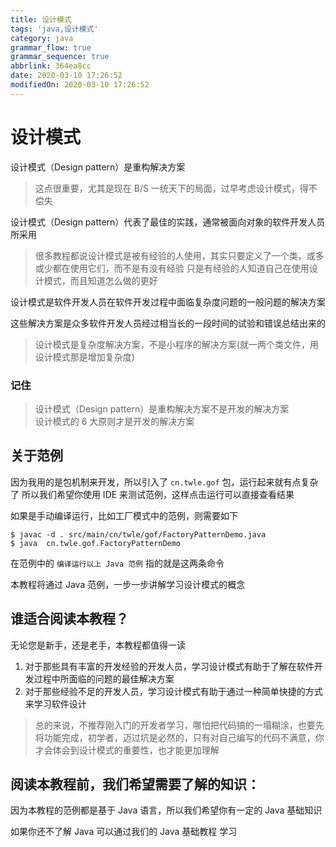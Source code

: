 ```yaml
---
title: 设计模式
tags: 'java,设计模式'
category: java
grammar_flow: true
grammar_sequence: true
abbrlink: 364ea8cc
date: 2020-03-10 17:26:52
modifiedOn: 2020-03-10 17:26:52
---
```


# 设计模式 #

设计模式（Design pattern）是重构解决方案

> 这点很重要，尤其是现在 B/S 一统天下的局面，过早考虑设计模式，得不偿失

设计模式（Design pattern）代表了最佳的实践，通常被面向对象的软件开发人员所采用

> 很多教程都说设计模式是被有经验的人使用，其实只要定义了一个类，或多或少都在使用它们，而不是有没有经验 只是有经验的人知道自己在使用设计模式，而且知道怎么做的更好

设计模式是软件开发人员在软件开发过程中面临复杂度问题的一般问题的解决方案

这些解决方案是众多软件开发人员经过相当长的一段时间的试验和错误总结出来的

> 设计模式是复杂度解决方案，不是小程序的解决方案(就一两个类文件，用设计模式那是增加复杂度)

### 记住 ###

> 设计模式（Design pattern）是重构解决方案不是开发的解决方案  
> 设计模式的 6 大原则才是开发的解决方案

<!-- more -->

## 关于范例 ##

因为我用的是包机制来开发，所以引入了 `cn.twle.gof` 包，运行起来就有点复杂了 所以我们希望你使用 IDE 来测试范例，这样点击运行可以直接查看结果

如果是手动编译运行，比如工厂模式中的范例，则需要如下

    $ javac -d . src/main/cn/twle/gof/FactoryPatternDemo.java
    $ java  cn.twle.gof.FactoryPatternDemo

在范例中的 `编译运行以上 Java 范例` 指的就是这两条命令

本教程将通过 Java 范例，一步一步讲解学习设计模式的概念

## 谁适合阅读本教程？ ##

无论您是新手，还是老手，本教程都值得一读

1.  对于那些具有丰富的开发经验的开发人员，学习设计模式有助于了解在软件开发过程中所面临的问题的最佳解决方案
2.  对于那些经验不足的开发人员，学习设计模式有助于通过一种简单快捷的方式来学习软件设计

> 总的来说，不推荐刚入门的开发者学习，哪怕把代码搞的一塌糊涂，也要先将功能完成，初学者，迈过坑是必然的，只有对自己编写的代码不满意，你才会体会到设计模式的重要性，也才能更加理解

## 阅读本教程前，我们希望需要了解的知识： ##

因为本教程的范例都是基于 Java 语言，所以我们希望你有一定的 Java 基础知识

如果你还不了解 Java 可以通过我们的 Java 基础教程 学习
